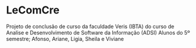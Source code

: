 # LeComCre
Projeto de conclusão de curso da faculdade Veris (IBTA) do curso de Analise e Desenvolvimento de Software da Informação (ADSI)
Alunos do 5º semestre;  Afonso, Ariane, Ligia, Sheila e Viviane
